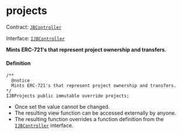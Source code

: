 # projects

Contract: [`JBController`](/protocol/api/contracts/or-controllers/jbcontroller/README.md)​‌

Interface: [`IJBController`](/protocol/api/interfaces/ijbcontroller.md)

**Mints ERC-721's that represent project ownership and transfers.**

#### Definition

```
/** 
  @notice 
  Mints ERC-721's that represent project ownership and transfers.
*/ 
IJBProjects public immutable override projects;
```

* Once set the value cannot be changed.
* The resulting view function can be accessed externally by anyone.
* The resulting function overrides a function definition from the [`IJBController`](/protocol/api/interfaces/ijbcontroller.md) interface.
